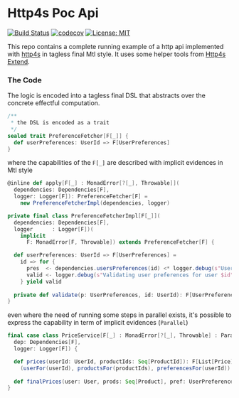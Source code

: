 # Http4s Poc Api
[![Build Status](https://travis-ci.org/barambani/http4s-poc-api.svg?branch=master)](https://travis-ci.org/barambani/http4s-poc-api)
[![codecov](https://codecov.io/gh/barambani/http4s-poc-api/branch/master/graph/badge.svg)](https://codecov.io/gh/barambani/http4s-poc-api)
[![License: MIT](https://img.shields.io/badge/License-MIT-yellow.svg)](https://github.com/barambani/http4s-poc-api/blob/master/LICENSE)

This repo contains a complete running example of a http api implemented with [http4s](http://http4s.org/) in tagless final Mtl style. It uses some helper tools from [Http4s Extend](https://github.com/barambani/http4s-extend).

### The Code
The logic is encoded into a tagless final DSL that abstracts over the concrete effectful computation.

```scala
/**
 * the DSL is encoded as a trait  
 */
sealed trait PreferenceFetcher[F[_]] {
  def userPreferences: UserId => F[UserPreferences]
}
```
where the capabilities of the `F[_]` are described with implicit evidences in Mtl style
```scala
@inline def apply[F[_] : MonadError[?[_], Throwable]](
  dependencies: Dependencies[F],
  logger: Logger[F]): PreferenceFetcher[F] =
    new PreferenceFetcherImpl(dependencies, logger)

private final class PreferenceFetcherImpl[F[_]](
  dependencies: Dependencies[F],
  logger      : Logger[F])(
    implicit
      F: MonadError[F, Throwable]) extends PreferenceFetcher[F] {

  def userPreferences: UserId => F[UserPreferences] =
    id => for {
      pres  <- dependencies.usersPreferences(id) <* logger.debug(s"User preferences for $id collected successfully")
      valid <- logger.debug(s"Validating user preferences for user $id") *> validate(pres, id) <* logger.debug(s"User preferences for $id collected successfully")
    } yield valid
    
  private def validate(p: UserPreferences, id: UserId): F[UserPreferences] = [...]
}
```
even where the need of running some steps in parallel exists, it's possible to express the capability in term of implicit evidences (`Parallel`)
```scala
final case class PriceService[F[_] : MonadError[?[_], Throwable] : Parallel[?[_], G], G[_]](
  dep: Dependencies[F], 
  logger: Logger[F]) {

  def prices(userId: UserId, productIds: Seq[ProductId]): F[List[Price]] =
    (userFor(userId), productsFor(productIds), preferencesFor(userId)).parMapN(finalPrices).flatten
    
  def finalPrices(user: User, prods: Seq[Product], pref: UserPreferences): F[List[Price]] = [...]
}
```
